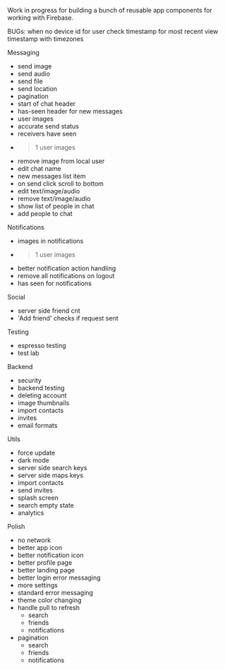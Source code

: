 Work in progress for building a bunch of reusable app components for working with Firebase.

BUGs:
when no device id for user
check timestamp for most recent view
timestamp with timezones

Messaging
- send image
- send audio
- send file
- send location
- pagination
- start of chat header
- has-seen header for new messages
- user images
- accurate send status
- receivers have seen
- >1 user images
- remove image from local user
- edit chat name
- new messages list item
- on send click scroll to bottom
- edit text/image/audio
- remove text/image/audio
- show list of people in chat
- add people to chat

Notifications
- images in notifications
- >1 user images
- better notification action handling
- remove all notifications on logout
- has seen for notifications

Social
- server side friend cnt
- 'Add friend' checks if request sent

Testing
- espresso testing
- test lab

Backend
- security
- backend testing
- deleting account
- image thumbnails
- import contacts
- invites
- email formats

Utils
- force update
- dark mode
- server side search keys
- server side maps keys
- import contacts
- send invites
- splash screen
- search empty state
- analytics

Polish
- no network
- better app icon
- better notification icon
- better profile page
- better landing page
- better login error messaging
- more settings
- standard error messaging
- theme color changing
- handle pull to refresh
    - search
    - friends
    - notifications
- pagination
    - search
    - friends
    - notifications